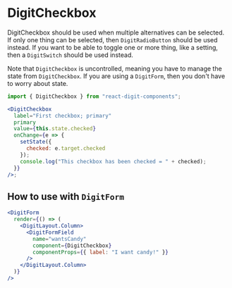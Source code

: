 # DigitCheckbox

DigitCheckbox should be used when multiple alternatives can be selected. If only one thing can be selected, then `DigitRadioButton` should be used instead. If you want to be able to toggle one or more thing, like a setting, then a `DigitSwitch` should be used instead.

Note that `DigitCheckbox` is uncontrolled, meaning you have to manage the state from `DigitCheckbox`. If you are using a `DigitForm`, then you don't have to worry about state.

```jsx
import { DigitCheckbox } from "react-digit-components";

<DigitCheckbox
  label="First checkbox; primary"
  primary
  value={this.state.checked}
  onChange={e => {
    setState({
      checked: e.target.checked
    });
    console.log("This checkbox has been checked = " + checked);
  }}
/>;
```

## How to use with `DigitForm`

```jsx
<DigitForm
  render={() => (
    <DigitLayout.Column>
      <DigitFormField
        name="wantsCandy"
        component={DigitCheckbox}
        componentProps={{ label: "I want candy!" }}
      />
    </DigitLayout.Column>
  )}
/>
```
